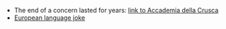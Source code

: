 <!-- 
.. link: 
.. description: 
.. tags: 
.. date: 2013/08/26 15:50:43
.. title: Languages
.. slug: languages
-->

* The end of a concern lasted for years: [link to Accademia della Crusca](http://www.accademiadellacrusca.it/it/lingua-italiana/consulenza-linguistica/domande-risposte/soluzione-continuit)
* [European language joke](http://www.davidpbrown.co.uk/jokes/european-commission.html)


